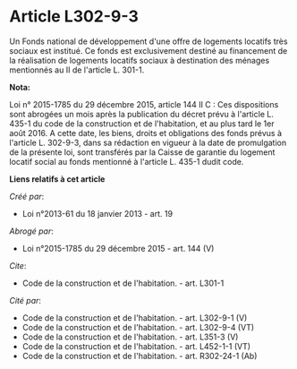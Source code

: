 # Article L302-9-3

Un Fonds national de développement d'une offre de logements locatifs très sociaux est institué. Ce fonds est exclusivement
destiné au financement de la réalisation de logements locatifs sociaux à destination des ménages mentionnés au II de
l'article L. 301-1.

**Nota:**

Loi n° 2015-1785 du 29 décembre 2015, article 144 II C : Ces dispositions sont abrogées un mois après la publication du
décret prévu à l'article L. 435-1 du code de la construction et de l'habitation, et au plus tard le 1er août 2016. A cette
date, les biens, droits et obligations des fonds prévus à l'article L. 302-9-3, dans sa rédaction en vigueur à la date de
promulgation de la présente loi, sont transférés par la Caisse de garantie du logement locatif social au fonds mentionné à
l'article L. 435-1 dudit code.

**Liens relatifs à cet article**

_Créé par_:

  - Loi n°2013-61 du 18 janvier 2013 - art. 19

_Abrogé par_:

  - Loi n°2015-1785 du 29 décembre 2015 - art. 144 (V)

_Cite_:

  - Code de la construction et de l'habitation. - art. L301-1

_Cité par_:

  - Code de la construction et de l'habitation. - art. L302-9-1 (V)
  - Code de la construction et de l'habitation. - art. L302-9-4 (VT)
  - Code de la construction et de l'habitation. - art. L351-3 (V)
  - Code de la construction et de l'habitation. - art. L452-1-1 (VT)
  - Code de la construction et de l'habitation. - art. R302-24-1 (Ab)
